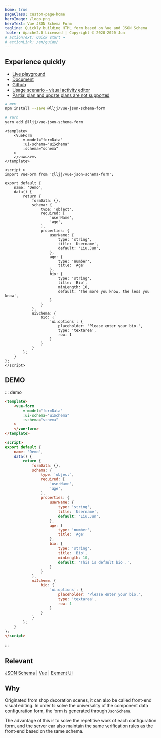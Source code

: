 ```yaml
---
home: true
pageClass: custom-page-home
heroImage: /logo.png
heroText: Vue JSON Schema Form
tagline: Quickly building HTML form based on Vue and JSON Schema
footer: Apache2.0 Licensed | Copyright © 2020-2020 Jun
# actionText: Quick start →
# actionLink: /en/guide/
---
```


## Experience quickly
* [Live playground](https://form.lljj.me/ "Vue JSON Schema Form Demo")
* [Document](https://vue-json-schema-form.lljj.me/ "Vue JSON Schema Docs")
* [Github](https://github.com/lljj-x/vue-json-schema-form "Vue JSON Schema github")
* [Usage scenario - visual activity editor](https://form.lljj.me/vue-editor.html)
* [Partial plan and update plans are not supported](/zh/guide/todo.html)

``` bash
# NPM
npm install --save @lljj/vue-json-schema-form

# Yarn
yarn add @lljj/vue-json-schema-form
```

```vue
<template>
    <VueForm
        v-model="formData"
        :ui-schema="uiSchema"
        :schema="schema"
    >
    </VueForm>
</template>

<script >
import VueForm from '@lljj/vue-json-schema-form';

export default {
    name: 'Demo',
    data() {
        return {
            formData: {},
            schema: {
                type: 'object',
                required: [
                    'userName',
                    'age',
                ],
                properties: {
                    userName: {
                        type: 'string',
                        title: 'Username',
                        default: 'Liu.Jun',
                    },
                    age: {
                        type: 'number',
                        title: 'Age'
                    },
                    bio: {
                        type: 'string',
                        title: 'Bio',
                        minLength: 10,
                        default: 'The more you know, the less you know',
                    }
                }
            },
            uiSchema: {
                bio: {
                    'ui:options': {
                        placeholder: 'Please enter your bio.',
                        type: 'textarea',
                        row: 1
                    }
                }
            }
        };
    }
};
</script>
```

## DEMO
::: demo
```html
<template>
    <vue-form
        v-model="formData"
        :ui-schema="uiSchema"
        :schema="schema"
    >
    </vue-form>
</template>

<script>
export default {
    name: 'Demo',
    data() {
        return {
            formData: {},
            schema: {
                type: 'object',
                required: [
                    'userName',
                    'age',
                ],
                properties: {
                    userName: {
                        type: 'string',
                        title: 'Username',
                        default: 'Liu.Jun',
                    },
                    age: {
                        type: 'number',
                        title: 'Age'
                    },
                    bio: {
                        type: 'string',
                        title: 'Bio',
                        minLength: 10,
                        default: 'This is default bio .',
                    }
                }
            },
            uiSchema: {
                bio: {
                    'ui:options': {
                        placeholder: 'Please enter your bio.',
                        type: 'textarea',
                        row: 1
                    }
                }
            }
        };
    }
};
</script>
```
:::

## Relevant
[JSON Schema](https://json-schema.org/understanding-json-schema/index.html) |
[Vue](https://cn.vuejs.org/) |
[Element Ui](https://element.eleme.io/)

## Why
Originated from shop decoration scenes, it can also be called front-end visual editing. In order to solve the universality of the component data configuration form, the form is generated through `JsonSchema`.

The advantage of this is to solve the repetitive work of each configuration form, and the server can also maintain the same verification rules as the front-end based on the same schema.
